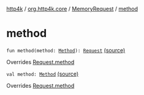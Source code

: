 [http4k](../../index.md) / [org.http4k.core](../index.md) / [MemoryRequest](index.md) / [method](./method.md)

# method

`fun method(method: `[`Method`](../-method/index.md)`): `[`Request`](../-request/index.md) [(source)](https://github.com/http4k/http4k/blob/master/http4k-core/src/main/kotlin/org/http4k/core/http.kt#L163)

Overrides [Request.method](../-request/method.md)


`val method: `[`Method`](../-method/index.md) [(source)](https://github.com/http4k/http4k/blob/master/http4k-core/src/main/kotlin/org/http4k/core/http.kt#L162)

Overrides [Request.method](../-request/method.md)

